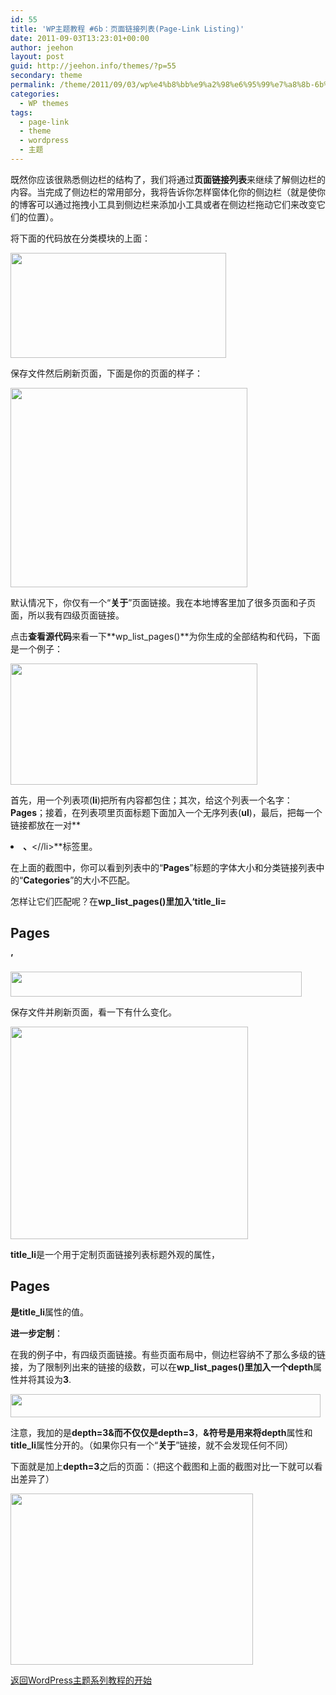 ```yaml
---
id: 55
title: 'WP主题教程 #6b：页面链接列表(Page-Link Listing)'
date: 2011-09-03T13:23:01+00:00
author: jeehon
layout: post
guid: http://jeehon.info/themes/?p=55
secondary: theme
permalink: /theme/2011/09/03/wp%e4%b8%bb%e9%a2%98%e6%95%99%e7%a8%8b-6b%ef%bc%9a%e9%a1%b5%e9%9d%a2%e9%93%be%e6%8e%a5%e5%88%97%e8%a1%a8page-link-listing/
categories:
  - WP themes
tags:
  - page-link
  - theme
  - wordpress
  - 主题
---
```

既然你应该很熟悉侧边栏的结构了，我们将通过**页面链接列表**来继续了解侧边栏的内容。当完成了侧边栏的常用部分，我将告诉你怎样窗体化你的侧边栏（就是使你的博客可以通过拖拽小工具到侧边栏来添加小工具或者在侧边栏拖动它们来改变它们的位置）。

将下面的代码放在分类模块的上面：
  
<strong style="margin-left:2em;"><?php wp_list_pages(); ?></strong>
  
[<img src="http://jeehon.info/log/files/2011/08/wp-list-pages.gif" alt="" title="wp-list-pages" width="345" height="168" class="aligncenter size-full wp-image-803" />](http://jeehon.info/log/files/2011/08/wp-list-pages.gif)
  
保存文件然后刷新页面，下面是你的页面的样子：
  
[<img src="http://jeehon.info/log/files/2011/08/wp-list-pages-listing.gif" alt="" title="wp-list-pages-listing" width="379" height="319" class="aligncenter size-full wp-image-804" />](http://jeehon.info/log/files/2011/08/wp-list-pages-listing.gif)
  
默认情况下，你仅有一个“**关于**”页面链接。我在本地博客里加了很多页面和子页面，所以我有四级页面链接。

点击**查看源代码**来看一下**wp\_list\_pages()**为你生成的全部结构和代码，下面是一个例子：
  
[<img src="http://jeehon.info/log/files/2011/08/wp-list-pages-default.gif" alt="" title="wp-list-pages-default" width="395" height="194" class="aligncenter size-full wp-image-805" />](http://jeehon.info/log/files/2011/08/wp-list-pages-default.gif)
  
首先，用一个列表项(**li**)把所有内容都包住；其次，给这个列表一个名字：**Pages**；接着，在列表项里页面标题下面加入一个无序列表(**ul**)，最后，把每一个链接都放在一对**<li>**、**<//li>**标签里。

在上面的截图中，你可以看到列表中的“**Pages**”标题的字体大小和分类链接列表中的“**Categories**”的大小不匹配。

怎样让它们匹配呢？在**wp\_list\_pages()**里加入**‘title_li=<h2>Pages</h2>’**
  
[<img src="http://jeehon.info/log/files/2011/08/title-li.gif" alt="" title="title-li" width="466" height="40" class="aligncenter size-full wp-image-806" />](http://jeehon.info/log/files/2011/08/title-li.gif)
  
保存文件并刷新页面，看一下有什么变化。
  
[<img src="http://jeehon.info/log/files/2011/08/wp-list-pages-listing-2.gif" alt="" title="wp-list-pages-listing-2" width="380" height="340" class="aligncenter size-full wp-image-807" />](http://jeehon.info/log/files/2011/08/wp-list-pages-listing-2.gif)
  
**title_li**是一个用于定制页面链接列表标题外观的属性，**<h2>Pages</h2>**是**title_li**属性的值。

**进一步定制**：

在我的例子中，有四级页面链接。有些页面布局中，侧边栏容纳不了那么多级的链接，为了限制列出来的链接的级数，可以在**wp\_list\_pages()**里加入一个**depth**属性并将其设为**3**.
  
[<img src="http://jeehon.info/log/files/2011/08/add-depth3.gif" alt="" title="add-depth3" width="496" height="37" class="aligncenter size-full wp-image-808" />](http://jeehon.info/log/files/2011/08/add-depth3.gif)
  
注意，我加的是**depth=3&**而不仅仅是**depth=3**，**&**符号是用来将**depth**属性和**title_li**属性分开的。（如果你只有一个“**关于**”链接，就不会发现任何不同）

下面就是加上**depth=3**之后的页面：（把这个截图和上面的截图对比一下就可以看出差异了）
  
[<img src="http://jeehon.info/log/files/2011/08/wp-list-pages-listing-3.gif" alt="" title="wp-list-pages-listing-3" width="388" height="274" class="aligncenter size-full wp-image-809" />](http://jeehon.info/log/files/2011/08/wp-list-pages-listing-3.gif)

[返回WordPress主题系列教程的开始](http://jeehon.info/themes/)